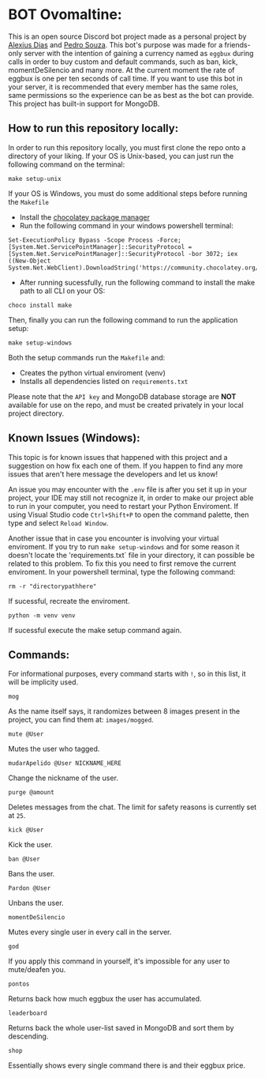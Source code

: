 # BOT Ovomaltine:

This is an open source Discord bot project made as a personal project by [Alexius Dias](github.com/AlexiusMD) and [Pedro Souza](github.com/Pedro05Souza). This bot's purpose was made for a friends-only server with the intention of gaining a currency named as `eggbux` during calls in order to buy custom and default commands, such as ban, kick, momentDeSilencio and many more. At the current moment the rate of eggbux is one per ten seconds of call time. If you want to use this bot in your server, it is recommended that every member has the same roles, same permissions so the experience can be as best as the bot can provide. This project has built-in support for MongoDB.

## How to run this repository locally:

In order to run this repository locally, you must first clone the repo onto a directory of your liking. If your OS is Unix-based, you can just run the following command on the terminal:
```
make setup-unix
```

If your OS is Windows, you must do some additional steps before running the `Makefile`
- Install the [chocolatey package manager](https://chocolatey.org/install) 
- Run the following command in your windows powershell terminal:
```
Set-ExecutionPolicy Bypass -Scope Process -Force; [System.Net.ServicePointManager]::SecurityProtocol = [System.Net.ServicePointManager]::SecurityProtocol -bor 3072; iex ((New-Object System.Net.WebClient).DownloadString('https://community.chocolatey.org/install.ps1'))
```
- After running sucessfully, run the following command to install the make path to all CLI on your OS:

```
choco install make
```

Then, finally you can run the following command to run the application setup:

```
make setup-windows
```

Both the setup commands run the `Makefile` and:
* Creates the python virtual enviroment (venv)
* Installs all dependencies listed on `requirements.txt`

Please note that the `API key` and MongoDB database storage are **NOT** available for use on the repo, and must be created privately in your local project directory.



## Known Issues (Windows):
This topic is for known issues that happened with this project and a suggestion on how fix each one of them. If you happen to find any more issues that aren't here message the developers and let us know!

An issue you may encounter with the `.env` file is after you set it up in your project, your IDE may still not recognize it, in order to make our project able to run in your computer, you need to restart your Python Enviroment. If using Visual Studio code `Ctrl+Shift+P` to open the command palette, then type and select `Reload Window`.

Another issue that in case you encounter is involving your virtual enviroment. If you try to run `make setup-windows` and for some reason it doesn't locate the 'requirements.txt` file in your directory, it can possible be related to this problem. To fix this you need to first remove the current enviroment. In your powershell terminal, type the following command:

```
rm -r "directorypathhere"
```
If sucessful, recreate the enviroment. 
```
python -m venv venv
```
If sucessful execute the make setup command again.

## Commands:
For informational purposes, every command starts with `!`, so in this list, it will be implicity used.

```
mog
```
As the name itself says, it randomizes between 8 images present in the project, you can find them at: `images/mogged`.

```
mute @User
```
Mutes the user who tagged.

```
mudarApelido @User NICKNAME_HERE
```
Change the nickname of the user.

```
purge @amount
```
Deletes messages from the chat. The limit for safety reasons is currently set at `25`.

```
kick @User
```
Kick the user.

```
ban @User
```
Bans the user.

```
Pardon @User
```
Unbans the user.

```
momentDeSilencio
```
Mutes every single user in every call in the server.

```
god
```
If you apply this command in yourself, it's impossible for any user to mute/deafen you.

```
pontos
```
Returns back how much eggbux the user has accumulated.


```
leaderboard
```
Returns back the whole user-list saved in MongoDB and sort them by descending.

```
shop
```
Essentially shows every single command there is and their eggbux price.
